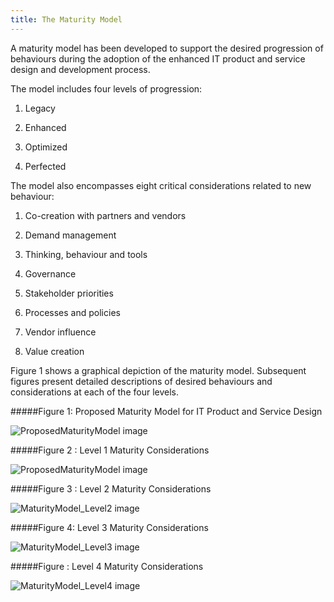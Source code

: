 ```yaml
---
title: The Maturity Model 
---
```


A maturity model has been developed to support the desired progression of behaviours during the adoption of the enhanced IT product and service design and development process.

The model includes four levels of progression:

1.  Legacy

2.  Enhanced

3.  Optimized

4.  Perfected

The model also encompasses eight critical considerations related to new behaviour:

1.  Co-creation with partners and vendors

2.  Demand management

3.  Thinking, behaviour and tools

4.  Governance

5.  Stakeholder priorities

6.  Processes and policies

7.  Vendor influence

8.  Value creation

Figure 1 shows a graphical depiction of the maturity model. Subsequent figures present detailed descriptions of desired behaviours and considerations at each of the four levels.

#####Figure 1: Proposed Maturity Model for IT Product and Service Design

<img src="{%raw%}{{site.baseurl}}{%endraw%}/images/ProposedMaturityModel0.png" alt="ProposedMaturityModel image">

#####Figure 2 : Level 1 Maturity Considerations

<img src="{%raw%}{{site.baseurl}}{%endraw%}/images/ProposedMaturityModel0.png" alt="ProposedMaturityModel image">

#####Figure 3 : Level 2 Maturity Considerations

<img src="{%raw%}{{site.baseurl}}{%endraw%}/images/Maturity_Level2.png" alt="MaturityModel_Level2 image">

#####Figure 4: Level 3 Maturity Considerations

<img src="{%raw%}{{site.baseurl}}{%endraw%}/images/Maturity_Level3.png" alt="MaturityModel_Level3 image">

#####Figure : Level 4 Maturity Considerations

<img src="{%raw%}{{site.baseurl}}{%endraw%}/images/Maturity_Level4.png" alt="MaturityModel_Level4 image">


